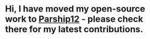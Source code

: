 <h1 align="left">
  Hi, I have moved my open-source work to <a href="https://github.com/Parship12">Parship12</a> - please check there for my latest contributions.
</h1>

